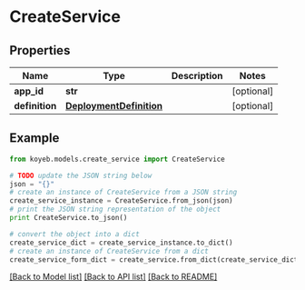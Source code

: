 # CreateService


## Properties
Name | Type | Description | Notes
------------ | ------------- | ------------- | -------------
**app_id** | **str** |  | [optional] 
**definition** | [**DeploymentDefinition**](DeploymentDefinition.md) |  | [optional] 

## Example

```python
from koyeb.models.create_service import CreateService

# TODO update the JSON string below
json = "{}"
# create an instance of CreateService from a JSON string
create_service_instance = CreateService.from_json(json)
# print the JSON string representation of the object
print CreateService.to_json()

# convert the object into a dict
create_service_dict = create_service_instance.to_dict()
# create an instance of CreateService from a dict
create_service_form_dict = create_service.from_dict(create_service_dict)
```
[[Back to Model list]](../README.md#documentation-for-models) [[Back to API list]](../README.md#documentation-for-api-endpoints) [[Back to README]](../README.md)


